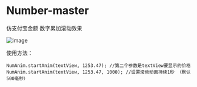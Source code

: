 # Number-master
仿支付宝金额 数字累加滚动效果

![image](https://github.com/mengcuiguang/Number-master/blob/master/test.gif )  

使用方法：

    NumAnim.startAnim(textView, 1253.47); //第二个参数是textView要显示的价格
    NumAnim.startAnim(textView, 1253.47, 1000); //设置滚动动画持续1秒 （默认500毫秒）

